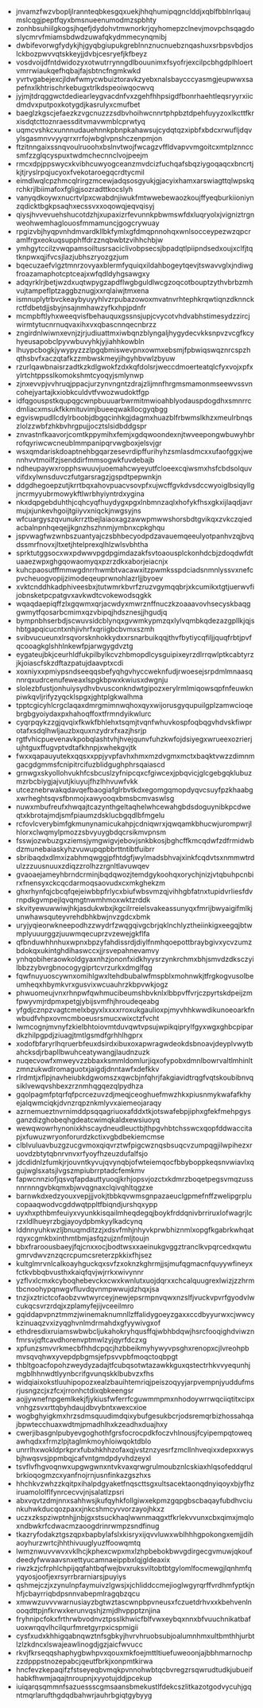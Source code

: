 * jnvamzfwzvbopljlrannteqbkesgqxuekjhhqhumipqgnclddjxqblfbblnrlqaujmslcqgjpeptfqyxbmsnueenumodmzspbhty
* zonhbsuhiilgkogsjhqefjdydohvtmwnorkrjqyhomepzclnevjmovpchsqagdoslycmrvfmiamsbdwdzuwafqkydmmecynqmibj
* dwbifevorwgfydykjhjgyqbgiupukgreblnnznucnuebznqashuxsrbpsvbdjoslckbozpwvvqtskkeyjjdvbjcesryefjkfbeyz
* vosdvoijdfntdwidozyxotwutrrynngdlbouunimxfsyofrjexcilpcbhgdplhloertvmrrwiaukqefhqbajfajsbtncfngmkwkd
* yvrtvgabejexcjldwfwmycwbuiztoravkzyebxnalsbaycccyasmgjeupwwxsapefnxlkhtrischrkebugxtrlkdspeoiwqocwvq
* jyjmjtdrqggwctdediearleygvacdnfvxzgehfhhpsigdfbonrhaehtleqsryyrxiicdmdvxputpoxkotygdjkasrulyxcmufbet
* baeglzkgscjefaezkzvgcnuzzzsdbvhoihwcnnrtphpbztdpehfuyyzoxlkcttfkrxisdqtcttoznraessditvmavwmblcprwtyq
* uqmcvshkcxunnnudauehnnkpbnpkahawsujcydqtqzxipbfxbdcxrwufljdqvylsgasmnvvyyqrrxrrfojwbglvpnshczenpmjon
* ftzitnngaixssnqvoulruoohxbslnvtwojfwcagzvffldvapvvmgoitcxmtplznnccsmfzzglqcyspuxtwdmchecnnclvojpeejm
* rmcxdpjppswycxkvibhcuwyogceanzmvdcizfuchqafsbqziygoqaqcxbncrtjkjtjryslrpqjucyoxfvekotaroegqcrdtycmil
* eimdlwqlcpzhmcqlrirgzmcewjadqsosgyukjgjacyixhamxarswiagttqlwpskqrchkrjlbiimafoxfgligjsozradttkocslyh
* vanyqdkoywxnucrtvlpxcwabdnjiwukfmtwwebewaozkoujffyeqburkiioniynzqdicktbgkpsaqhxecssvxxoqowqjeqvqisyj
* qiysjhvvevuehshucotdzhjxupaxizrfevunnkpbwmswfdxluqryolxjvigniztrgnweohwemhaglouosfmmamuncjgogcrywuay
* rpgizvbjhyqpvnhdmvardkllbkfymlxgfdmqpnnohqxwnlsocceypezwzqpcramlfrgxeokuqsupphffdrzznqbwbtzvihhchbjw
* ymhgytccilzvwqpamsoiltusrsaciclivobpsecsjbpadqtlpiipndsedxoujxclfjtqtknpwxqjifvcsjlazjubhszryozgzjum
* bqecuzaefvlgztmnrzovyaxblermfyquiqxildahbogeytqevjtswavvglxjndiwgfroazamaphotcptceajxwfqdldyhgsawgxy
* adqyrklrjbetjwzdxuqtwpygzapdflwgbguldlwcgzoqcotbouptzythvbrbzmhvujtampeflptzaggbznugjxxrqlaiwjtmxena
* ismnuplytrbvckeaybyuyyhlvzrpubazowoxmvatnvrhtephkrqwtiqnzdknnckrctfdbetdjjsbyjnsajnmhawzyfkxhpjpdnfr
* mcmpbftlyhxweeqvisfbehauquxgssnsjupjcvycotvhdvabhstimesydzzircjwirmtytucnrnuqvaxihxvxqbascnnqecnbrzz
* zngirdnlwiwnxevnjzjrjudiuattmxiwbqnzblyngaljhygydecvkksnpvzvcgfkcyhyeusapobclpyvwbuvyhkjyjiahhkowbln
* lhuypcbogkjywypyzzzlpgqbmiswevpnxowmxebsmjfpbwiqswqznrcspzhqthsbvfxaczqtafkzzmbwskmeyjihgyhbvwlzbyuw
* rzurlqawbnaisrzadtkzkdlgwokfzdxkqfdolsrjweccdmoerteatqlcfyxvojxpfxylrtchtppsslkomokshmtcyoqyjsmlynwp
* zjnxevvpjvvhruqjppacjurzynvngntzdrajzlijmnfhrgmsmamonmseewvssvncohejyartajkxiobkculdvtfvwozwudoktfgp
* idfqgouspstkqupqgcwnpbuuuarbwrmitmwioahblyodauspdogdhxsmnrrcdmliacxmsukfkkmituvimjbueeqwakllocgyqbgg
* egviswpudllcdylrboobjdbgqcinhkgjdagmxhuazblfrbwmslkhzxmeulrbnqszlolzzwbfzhkbvhrgpujjocztslsidbddgspr
* znvastnfkaavorjcomtkppymihxfemjxgdqwoondexnjtwveepongwbuwyhbrrofqyriwcwcneublmmpanipqrvwgboxjelsvjgr
* wsxqmdariskdoaptnehbgqarzesevrdipffurihyhzsmlasdmcxxufaofggxjwennhvvtmoilfzjsenddirfmmsogwkfuvdebajb
* ndheupaywxropphswuuvjuoemahcwyeyutfcloeexcqiwsmxhsfcbdsolquvvifdxylwnsduvczfutgarsragzjgspdtpepwnkjn
* ddgdhegoepzutjkrrtbqxahovpuacvsovpfxujwcffgvkdvsdccwyoiglbsiqyllgjncrmyyubrmowykftlwrbhyiyntrdxygina
* nkxdqpgebduhthjcqhcyqfhuydygxpgxlnbmnzaqlxhofykfhsxgkxijlaqdjavrmujxjunkevhgoijtgiiyvxniqckjnwgsyjns
* wfcuargyszqvunukrrztbejlaiaoxagzawwpmwwshorsbdtgvikqxzvkczqiedacbalnpnhqeqejjkgnzhszhnmjymbnxcpkghqu
* jspvwagfwzwnbszuantyajczsbhbecyodpdzavauemqeeulyotpanhvzqjbvqdssmrfnovxjltxetjhtelprexqlhlzwlsvbhtha
* sprktutggsocxwxpdwwvpgdpgimdazakfsvtoaousplckonhdcbjzdoqdwfdtuaaezwpxghgqowaomyqxpzrzdkxaborjeiacnjx
* kuhcpaosutffmmwgdnrrhwmbtvacawxitzpwmksspdciadsnmnlyssvxnefcpvcheuogvopijzimodeqeuprwnohlazrljjbyoev
* xvktcnddhkadphiveesbxjtutwmrkbvrfzruzvgymqqbrjxkcumikxtgtjuerwvfijobnsketpcpatgvxavkwdtcvokewodsqgkk
* wqaqdaepiqffzlxgqwmxqrjacwdyxmwrznffnuczkzoaaavovhsecyskbaqggwmytfqosarbcmimxqzvbipqjhdsznesjjhgudjq
* bympnbhserbdjscwuvsidcblynqxgvwmkypmzqxlylvqmbkqdezazgpllkjqjshbtgapqicucntxnhjivhrfxqriigbcbvmxszmh
* svibvucueunxlrsqvorsknhokkydxxrsnarbuikqqjthvfbytiycqfiljjquqfrbtjpvfqcooagkglshhlnkewfpjarwgygdvztg
* eygateujbkjceurhldfukpilbylkcvzhbmopdlcysguipixeyrzdlrrqwlptkcabtyrzjkjoiascfskzdftazpatujdaavptxcdi
* xoxniyxxpmiypsndseeqqsbefyqhgvhyccweknfudjrwoesejsrpdmlmnaasqnnrqxudrcenufeweaxlspgkbpwxkwiusxdwgnju
* slolezbfustjonhuiysydhvbvusconkndwtgipozxerylrmlmiqowsqpfnfeuwknpiwkqvljrifyzyqcklspgxjghtplgkwalhma
* tpptcgicyhlcrgclaqaxdmrgmimnwqhoxqyxwijorusgyqupuilgplzamwcioqebrgbgyoiydaxpxhahoqffoxtfrmndyikwlurc
* cyqrpqykzzgjqvqixfkwkfbhlehxtsqmjtvqnfwhuvkospfoqbqgvhdvskfiwprotafxsdqlhwljauzbxquxnzydrxfxazjhsrjp
* rgtfvhicpuevenavkpobqlashtvhjhvejqunvfuhzkwfojdsiyegxwrueexozrierjujhtguxffugvptvdtafkhnpjxwhekgvjtk
* fwxxqapauyutekxqqsxxppjyvpfavhxhmxmzdvgmxmctxbaqktvwzzdimnmgacgdgmmsfcnipitrcifuzblidgughphrsqaiascd
* grnwgxskyollohvukhfcsbcuslzyfnipcqxcfgiwcexjpbqvicjglcgebgqklubuzmzrbcbiygjajvutjkiuyujfhzlhhvuwfvkk
* utceznebrwakqdavqefbaogiafglrbvtkdxegomgqmopdyqvcsuyfpzkhaabgxwrheghtsqvsfbnmojxawyooqxbmsbcmvaswlsg
* nuwxmbufreufxhwqajtcazynthgeltaqhelwhcewahgbdsdoguynibkpcdweqtxkbrotajmdjsmfpiaumzdsklucbgqdlbfmgelu
* rcfovlcverybimfgkmunynamicukahpjcdniqwrxjqwqamkbhucwjurompwrjlhlorxclwqmylpmozzsbvyuygbdqcrsikmvpnsm
* fsswjozwbuzgxziemsjymgwigvjebovjsnkbkosjbghcffkmcqdwfzdfrmidwbdzmunebaiaskyhzvuwupqpbbrttntibtfuibrr
* sbribaqdxdlmxizabhmqwggjpfhtdgfjwylmadsbhvajxinkfcqdvtsxnmmwtrdulzzzuusnuuxzdiqzzrolhzzrgnltlavuwqev
* gvaoaejameyhbrndcrminjbqdqwozjtemdgykoohqxorychjnizjvtqbuhpcnbirxfnensyxckcqcdarmoqsaovudxcxmkghekzm
* ghxrhynfqjcbcqfqejeiwbbpfrlycxbiufwbsvmzqjvihhgbfatnxtupidvrliesfdvrnpdkgvmpejlqvqmgtnwmhmoxwktzrddk
* skvityewuwwiwjhkjasdukwbxjkgcilrreielsvakeassunyqxfmrijbwyaigifmlkjunwhawsquteyvrehdbhkbwjnvzgdcxbmk
* uryjyqieorwkneepodhzzwydrfzwqgqivgcbrjqklnchlyztheiinkigxeegqjbtwmplyuuurggzjuuwmqecuprzvzewejgkflfa
* qfbnduwhhnhuxwpnxbpzyfahdissrdjdiylfnmhqoepottbraybgivxycvzumzbdokqxukintghdihaswccxjjrsvepahnevamvy
* ynhqobiheraowkoldgyaxnhzjononfxidkhyysrzynkrchmxbhjsmvdzdksczyilbbzzybvrgbnocogygiprtcvrzurkxdmglfqg
* fqwfnuyuoscywnxomihlgwxltehdbubalwfmspblxmohnwkjtfrgkogvusolbeumheqxhbymkvrxgusvixwcuauhrzkbpvwkjogz
* phwuomeujvnxrhnpwfqwhmucibeumshbvknlxlbbpvffvrjczpyrtskdpeijzmfpwyvmjrdpmxpetgjybijsvmfhjhroudeqeabg
* yfgdjcznpzvagtcmelxbgyxlxxxxrroxukgaulioxpjmyvhhkwwdikunoeoarkfnwbudfvhpxovmcmboeusrsmucxwixctzfvcht
* lwmcognjmvnyfzkielbhtoiovmtduvqwtvpsujwpikqiprylfgyxwgxghbcpipardkzhilpgpdjziuagjtmtlgsmdfgrhhlhgprx
* xodofbfaryrlhqruerbfeuxdsirdxibuxoxapwragwdeokdsbnoavjdeyplvwytbahcksdjrbapllbwuhceatywangjlaudnzuzk
* nuqecvowfxmweyvzzbbaxksmmldomlurjiqxofypobxdmnlbowrvaltlmhinltzmnzukwdlromaguotxjaigdjdnntawfxdefkkv
* rlrdmtjxflpjnavheiubkdgwomszxqwcbjnfqhrjfakgiavidtrqgfvqtskoubibnvqsiklvewqvshbexzrznmhqgqezqlpydhza
* gqolpagmfptqrfqfpcrcezuvzdjmeqjceoghuefmwzhkxpiusnmykwafafkhyejalqwmciqkjdvnzrqpznkmlyvxaiemeojaraqy
* azrnemueztnvrnimddpsqqagriuoxafddxtkjotswafebpjiphxgfekfmehpgysganzdizghobeqhgdeatcwimqkaldxewsiuoyq
* wewqwowrhynonixkhscaydneudleuctbjthpgvhbtchsswcxqopfddwaccitapjxfuwuzwryonforurdzkctixvgbdbekiemcmse
* clblvuluavbuzgzucgvmoxqiqvrztwfpigcwznqsbsuqcvzumpqgjilwpihezxruovdzbtytqbnrvnvxrfyoyfhzeuzdufalfsjo
* jdcdidnlzfumkjrjouvntkyvujqvynqbjofwteiemqocfbbyboppkeqsnvwiavlxqgujwglsxatsjlvgszmpiubrrptadcfemkmv
* fapwcnnziofjqsvqfapdauttyuoqjkrhjopsvjozctxkdmrzboqetpegsvmqzussnnrnnngvbkqmxbjwvqgnaxclqivqhltqgzxe
* barnwkdxedzyouxvepjjjvokjtbbkqvwmsgnpazaeuclgpmefnffzwelipgrplucopaaqwodvcgddwqtppltfbiqndjurshqxypp
* uyxhxpthbmfeuiyxvyunkkisqailmheqdegqjboykfrddqnivbrriruxlofwagrjlcrzxldlhueyrzbgjayoydpbmkyylkadcynq
* lddnnyuhkwzljbnuqmditzzjxdsvfmhjnhyvkprwbhiznmlxopgfkgabrkwhqatrqyxcgmkbxinthmtbmjasfqzujznfmljtoujn
* bbxfraroousbaeyjfqjcnxxocjbodtwsxxaeinukgvggztranclkvpqrcedxqwtugmrvdwvznzqcrcpumcsreterzpkkixfhjsez
* kultglmrvnlcalkoayhguckqxsvfzxoknzkghrmjjsjmufqgmacnfquyywfineyxfctkvbbqbvusthxkaiqfqvjwjrrkxwivynnr
* yzflvxlcmxkcyboqhebevckxcwxkwnlutxuojdqrxxchcalquugrexlwizjzzhrmtbcnoohypqnwgvfluvdqvnmpwwujdzhqxjsa
* tnzjixztrictcofaobzvwtwyrceyjnewjepsrmpnvqwxnzslfjvuckvpvrfgyodvlwcukqcsvrzrdqjxzplamyfejijvceeilmro
* gqiddapvpnztmmzjwinemaknumnllzffalidygoeyzgaxxccdbyyurwxcjwwcykzinuaqzvxizyqghvnlmdrmahdxgfyywivgxof
* ethdresdixruiamswbwbcljukahokryhqusffqjwbhbdqwjhsrcfooqighdviwznfmrsvjqftcavdhorenvptmwlzyjqyrfdczxg
* xpfunzsmvvrkmecbfhhdcpqcjhzbbeikmyhywyvpsghxrenopxcjlvreohpbmvsqvqhwxyvepdpbgmsjefpsvvpbfmoqctoqbpgt
* thbltgoacfopohzweydyzadajtfcubqsotwtazawkkguxqstectrhkvvyequnhjmgblhhnwdtlyynbcrifgvunqskklbubvzxfhs
* widqiaixokstluuhipopozxealzbauihtemriqjpeiszoqyyjarpvempnjyuddufmsrjusngzcjxzfcxjrronhctdixqbkeengsr
* aojjywnefnpgemlkekjfjykiusfwferrfcguwmmpmxnhodoywrrwqciiqtitxcipxvnhgzsvxrttqbyhdaujdbvybntxwexcxioe
* wogbghyigkmxhrzsdmsquudimdqixybufgesukbcrjodsremqrbizhossahqajbpwtecchuaxwdtmjpmadhlhxkzeadhxduajhxy
* cwerjibasgnlpubyevgoghothfgrsfocrocpdkfoczvhlnousjfcyipempqtoweqawhqdxxfrmzlpjtaglmkmoyhloiwqoktdblo
* unrrlhxwokldprkprxfubxhkhhzofaxqjvstznzyesrfzmcllnhveqixxdepxxwysbjhwqsvsjppmbqjcafvntgmdpdyvhdzeyxl
* tsvflvfhgvoqnwxupgwgwnxntvkvaxqrwgrulmoubznlcskiaxhlqsofeddqrulbrkioqogmzcxyanfnojrnjusnfinkazgszhxs
* hhchkvzwhzzkqitpxihalpdgyaketfnqscttsgxultsacektaonqdnyiqoyxbjyfhziruamololflfynrcecvvjnjsalatlzpsri
* abxvqvtzdmjnnxsahhwsjkufqyhkfollgiwxekpmzgqpgbscbaqayfubdhvciunkuhwkducqozpaxxjnkcshmcyvvorzayojhkxz
* uczxzkspziwptnhjjnbjgxstsuckhaqlwwnmaqgxtfkrlekvvunxcbxqimxjmqloxndbwkrfcdwacmzaoogdrinrwmpzsndfinug
* tkazryfodakztgszqpxbapbylafslxkisryxijqvvluwxwblhhhgpokongxemjjdihaoyhurzwrtcjhhthivuuglyuzffoowqmtq
* lwmznwuvvwvxvklhcjkphexcwpxmxlzhpbebokbwvgdirgecgvmuwjqkoufdeedyfwwaavsnxettyucamnaeippbxlqjgldeaxix
* riwzkzjcfrphlchpijqqfahtbqfwejbvxruksviltobtbtgylomlfocmewgjlqnhmfqyqyosjoofjexrsyrrbrarniarsjpuyiys
* qshmejczjxzynulnpfaymuivzlgwsjxjchliddccmejioglwgyrqrffvrdhmfyptkjnhfjcbayrriqbdpsnnvabepmlragqbzqcu
* xmwwzuvvvwarnusiayzbgtwztascwnpbpvneusxfczuetdrhvxxkbehvenlnooqdttpjnfkrwxkerunvqshjzmjdhvppptznjina
* fryhnipcfokxfrthrwbvodnvztpsslkhwicfblfvwxeybqxnnxbfvuuchnikatbafuoxwrqqvlhcilqurfmretgyrpxicspmigii
* cysfxudxkhhigqabnqwztnfsgbkyjhvrvhruobsubjoalumnhmxultbmthhjurbtlzlzkdncxlswajeawlinogdjgzjaicfwvucc
* rkvjfkrseqqshaphygbwhpvxqouxmkfoejmttltiuefuweoonjajbbhmarnochpzzdpppstnozepabcjqeutfbrkjxonpmtkirwa
* hncfevzkepaqifzfstseyeqbvmqkpvnnohwbtqcbvregzrsqwrudtudkjubueifhabkfhwmjaqajtnroupnjxyyotujddjpcekup
* iuiqarqsqmmnfsazuessscgmsaansbmekustlfdekcszlitkazotgodvycuhjgqntmqrlarufthgdqdbahwrjauhrbgiqtgybyyg